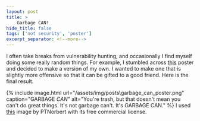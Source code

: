 ```yaml
---
layout: post
title: >
    Garbage CAN!
hide_title: false
tags: ['not security', 'poster']
excerpt_separator: <!--more-->
---
```

I often take breaks from vulnerability hunting, and occasionally I find myself doing some really random things.
For example, I stumbled across [this](https://www.reddit.com/r/funny/comments/3saeoj/some_inspirational_words_from_oscar_the_grouch/) poster and decided to make a version of my own. I wanted to make one that is slightly more offensive so that it can be gifted to a good friend. Here is the final result.
<!--more-->

{% include image.html url="/assets/img/posts\garbage_can_poster.png" caption="GARBAGE *CAN*" alt="You&#x27;re trash, but that doesn&#x27;t mean you can&#x27;t do great things. It&#x27;s not garbage can&#x27;t. It&#x27;s GARBAGE CAN." %}
I used [this](https://pixabay.com/photos/star-trails-star-night-light-sky-2234343/) image by PTNorbert with its free commercial license.